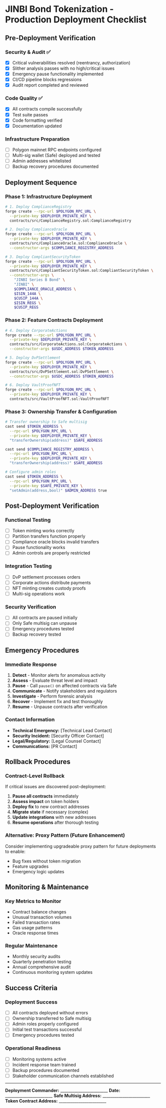 # JINBI Bond Tokenization - Production Deployment Checklist

## Pre-Deployment Verification

### Security & Audit ✅
- [x] Critical vulnerabilities resolved (reentrancy, authorization)
- [x] Slither analysis passes with no high/critical issues
- [x] Emergency pause functionality implemented
- [x] CI/CD pipeline blocks regressions
- [x] Audit report completed and reviewed

### Code Quality ✅
- [x] All contracts compile successfully
- [x] Test suite passes
- [x] Code formatting verified
- [x] Documentation updated

### Infrastructure Preparation
- [ ] Polygon mainnet RPC endpoints configured
- [ ] Multi-sig wallet (Safe) deployed and tested
- [ ] Admin addresses whitelisted
- [ ] Backup recovery procedures documented

## Deployment Sequence

### Phase 1: Infrastructure Deployment
```bash
# 1. Deploy ComplianceRegistry
forge create --rpc-url $POLYGON_RPC_URL \
  --private-key $DEPLOYER_PRIVATE_KEY \
  contracts/src/ComplianceRegistry.sol:ComplianceRegistry

# 2. Deploy ComplianceOracle
forge create --rpc-url $POLYGON_RPC_URL \
  --private-key $DEPLOYER_PRIVATE_KEY \
  contracts/src/ComplianceOracle.sol:ComplianceOracle \
  --constructor-args $COMPLIANCE_REGISTRY_ADDRESS

# 3. Deploy CompliantSecurityToken
forge create --rpc-url $POLYGON_RPC_URL \
  --private-key $DEPLOYER_PRIVATE_KEY \
  contracts/src/CompliantSecurityToken.sol:CompliantSecurityToken \
  --constructor-args \
    "JINBI Series B Bond" \
    "JINBI" \
    $COMPLIANCE_ORACLE_ADDRESS \
    $ISIN_144A \
    $CUSIP_144A \
    $ISIN_REGS \
    $CUSIP_REGS
```

### Phase 2: Feature Contracts Deployment
```bash
# 4. Deploy CorporateActions
forge create --rpc-url $POLYGON_RPC_URL \
  --private-key $DEPLOYER_PRIVATE_KEY \
  contracts/src/CorporateActions.sol:CorporateActions \
  --constructor-args $USDC_ADDRESS $TOKEN_ADDRESS

# 5. Deploy DvPSettlement
forge create --rpc-url $POLYGON_RPC_URL \
  --private-key $DEPLOYER_PRIVATE_KEY \
  contracts/src/DvPSettlement.sol:DvPSettlement \
  --constructor-args $USDC_ADDRESS $TOKEN_ADDRESS

# 6. Deploy VaultProofNFT
forge create --rpc-url $POLYGON_RPC_URL \
  --private-key $DEPLOYER_PRIVATE_KEY \
  contracts/src/VaultProofNFT.sol:VaultProofNFT
```

### Phase 3: Ownership Transfer & Configuration
```bash
# Transfer ownership to Safe multisig
cast send $TOKEN_ADDRESS \
  --rpc-url $POLYGON_RPC_URL \
  --private-key $DEPLOYER_PRIVATE_KEY \
  "transferOwnership(address)" $SAFE_ADDRESS

cast send $COMPLIANCE_REGISTRY_ADDRESS \
  --rpc-url $POLYGON_RPC_URL \
  --private-key $DEPLOYER_PRIVATE_KEY \
  "transferOwnership(address)" $SAFE_ADDRESS

# Configure admin roles
cast send $TOKEN_ADDRESS \
  --rpc-url $POLYGON_RPC_URL \
  --private-key $SAFE_PRIVATE_KEY \
  "setAdmin(address,bool)" $ADMIN_ADDRESS true
```

## Post-Deployment Verification

### Functional Testing
- [ ] Token minting works correctly
- [ ] Partition transfers function properly
- [ ] Compliance oracle blocks invalid transfers
- [ ] Pause functionality works
- [ ] Admin controls are properly restricted

### Integration Testing
- [ ] DvP settlement processes orders
- [ ] Corporate actions distribute payments
- [ ] NFT minting creates custody proofs
- [ ] Multi-sig operations work

### Security Verification
- [ ] All contracts are paused initially
- [ ] Only Safe multisig can unpause
- [ ] Emergency procedures tested
- [ ] Backup recovery tested

## Emergency Procedures

### Immediate Response
1. **Detect** - Monitor alerts for anomalous activity
2. **Assess** - Evaluate threat level and impact
3. **Pause** - Call `pause()` on affected contracts via Safe
4. **Communicate** - Notify stakeholders and regulators
5. **Investigate** - Perform forensic analysis
6. **Recover** - Implement fix and test thoroughly
7. **Resume** - Unpause contracts after verification

### Contact Information
- **Technical Emergency:** [Technical Lead Contact]
- **Security Incident:** [Security Officer Contact]
- **Legal/Regulatory:** [Legal Counsel Contact]
- **Communications:** [PR Contact]

## Rollback Procedures

### Contract-Level Rollback
If critical issues are discovered post-deployment:

1. **Pause all contracts** immediately
2. **Assess impact** on token holders
3. **Deploy fix** to new contract addresses
4. **Migrate state** if necessary (complex)
5. **Update integrations** with new addresses
6. **Resume operations** after thorough testing

### Alternative: Proxy Pattern (Future Enhancement)
Consider implementing upgradeable proxy pattern for future deployments to enable:
- Bug fixes without token migration
- Feature upgrades
- Emergency logic updates

## Monitoring & Maintenance

### Key Metrics to Monitor
- Contract balance changes
- Unusual transaction volumes
- Failed transaction rates
- Gas usage patterns
- Oracle response times

### Regular Maintenance
- Monthly security audits
- Quarterly penetration testing
- Annual comprehensive audit
- Continuous monitoring system updates

## Success Criteria

### Deployment Success
- [ ] All contracts deployed without errors
- [ ] Ownership transferred to Safe multisig
- [ ] Admin roles properly configured
- [ ] Initial test transactions successful
- [ ] Emergency procedures tested

### Operational Readiness
- [ ] Monitoring systems active
- [ ] Incident response team trained
- [ ] Backup procedures documented
- [ ] Stakeholder communication channels established

---

**Deployment Commander:** ________________________
**Date:** ________________________
**Safe Multisig Address:** ________________________
**Token Contract Address:** ________________________